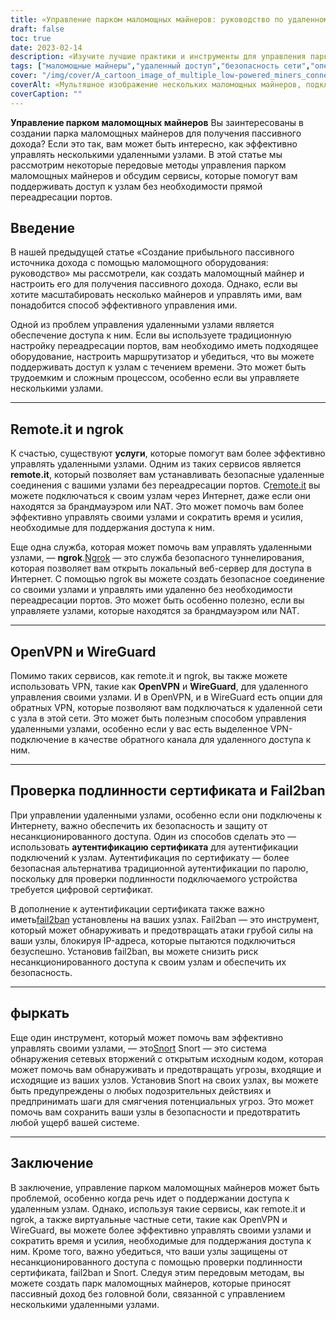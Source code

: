 ```yaml
---
title: «Управление парком маломощных майнеров: руководство по удаленному доступу и безопасности»
draft: false
toc: true
date: 2023-02-14
description: «Изучите лучшие практики и инструменты для управления парком маломощных майнеров, включая remote.it, ngrok, OpenVPN, WireGuard и другие».
tags: ["маломощные майнеры","удаленный доступ","безопасность сети","опенвпн","проводник","фыркнуть","нгрок"]
cover: "/img/cover/A_cartoon_image_of_multiple_low-powered_miners_connected.png"
coverAlt: «Мультяшное изображение нескольких маломощных майнеров, подключенных к сетевому концентратору с инструментами, обсуждаемыми в статье».
coverCaption: ""
---
```


**Управление парком маломощных майнеров**
Вы заинтересованы в создании парка маломощных майнеров для получения пассивного дохода? Если это так, вам может быть интересно, как эффективно управлять несколькими удаленными узлами. В этой статье мы рассмотрим некоторые передовые методы управления парком маломощных майнеров и обсудим сервисы, которые помогут вам поддерживать доступ к узлам без необходимости прямой переадресации портов.

## Введение
В нашей предыдущей статье «Создание прибыльного пассивного источника дохода с помощью маломощного оборудования: руководство» мы рассмотрели, как создать маломощный майнер и настроить его для получения пассивного дохода. Однако, если вы хотите масштабировать несколько майнеров и управлять ими, вам понадобится способ эффективного управления ими.

Одной из проблем управления удаленными узлами является обеспечение доступа к ним. Если вы используете традиционную настройку переадресации портов, вам необходимо иметь подходящее оборудование, настроить маршрутизатор и убедиться, что вы можете поддерживать доступ к узлам с течением времени. Это может быть трудоемким и сложным процессом, особенно если вы управляете несколькими узлами.

______

## Remote.it и ngrok

К счастью, существуют **услуги**, которые помогут вам более эффективно управлять удаленными узлами. Одним из таких сервисов является **remote.it**, который позволяет вам устанавливать безопасные удаленные соединения с вашими узлами без переадресации портов. С[remote.it](https://www.remote.it/) вы можете подключаться к своим узлам через Интернет, даже если они находятся за брандмауэром или NAT. Это может помочь вам более эффективно управлять своими узлами и сократить время и усилия, необходимые для поддержания доступа к ним.

Еще одна служба, которая может помочь вам управлять удаленными узлами, — **ngrok**.[Ngrok](https://ngrok.com/) — это служба безопасного туннелирования, которая позволяет вам открыть локальный веб-сервер для доступа в Интернет. С помощью ngrok вы можете создать безопасное соединение со своими узлами и управлять ими удаленно без необходимости переадресации портов. Это может быть особенно полезно, если вы управляете узлами, которые находятся за брандмауэром или NAT.

______

## OpenVPN и WireGuard

Помимо таких сервисов, как remote.it и ngrok, вы также можете использовать VPN, такие как **OpenVPN** и **WireGuard**, для удаленного управления своими узлами. И в OpenVPN, и в WireGuard есть опции для обратных VPN, которые позволяют вам подключаться к удаленной сети с узла в этой сети. Это может быть полезным способом управления удаленными узлами, особенно если у вас есть выделенное VPN-подключение в качестве обратного канала для удаленного доступа к ним.

______

## Проверка подлинности сертификата и Fail2ban

При управлении удаленными узлами, особенно если они подключены к Интернету, важно обеспечить их безопасность и защиту от несанкционированного доступа. Один из способов сделать это — использовать **аутентификацию сертификата** для аутентификации подключений к узлам. Аутентификация по сертификату — более безопасная альтернатива традиционной аутентификации по паролю, поскольку для проверки подлинности подключаемого устройства требуется цифровой сертификат.

В дополнение к аутентификации сертификата также важно иметь[fail2ban](https://www.fail2ban.org/wiki/index.php/Main_Page) установлены на ваших узлах. Fail2ban — это инструмент, который может обнаруживать и предотвращать атаки грубой силы на ваши узлы, блокируя IP-адреса, которые пытаются подключиться безуспешно. Установив fail2ban, вы можете снизить риск несанкционированного доступа к своим узлам и обеспечить их безопасность.

______

## фыркать

Еще один инструмент, который может помочь вам эффективно управлять своими узлами, — это[Snort](https://www.snort.org/) Snort — это система обнаружения сетевых вторжений с открытым исходным кодом, которая может помочь вам обнаруживать и предотвращать угрозы, входящие и исходящие из ваших узлов. Установив Snort на своих узлах, вы можете быть предупреждены о любых подозрительных действиях и предпринимать шаги для смягчения потенциальных угроз. Это может помочь вам сохранить ваши узлы в безопасности и предотвратить любой ущерб вашей системе.

______

## Заключение

В заключение, управление парком маломощных майнеров может быть проблемой, особенно когда речь идет о поддержании доступа к удаленным узлам. Однако, используя такие сервисы, как remote.it и ngrok, а также виртуальные частные сети, такие как OpenVPN и WireGuard, вы можете более эффективно управлять своими узлами и сократить время и усилия, необходимые для поддержания доступа к ним. Кроме того, важно убедиться, что ваши узлы защищены от несанкционированного доступа с помощью проверки подлинности сертификата, fail2ban и Snort. Следуя этим передовым методам, вы можете создать парк маломощных майнеров, которые приносят пассивный доход без головной боли, связанной с управлением несколькими удаленными узлами.
